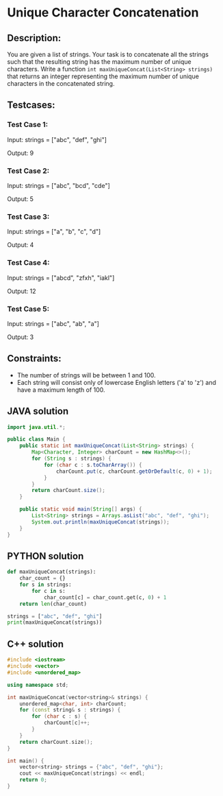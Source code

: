 
# Unique Character Concatenation
## Description:

You are given a list of strings. Your task is to concatenate all the strings such that the resulting string has the maximum number of unique characters.
Write a function `int maxUniqueConcat(List<String> strings)` that returns an integer representing the maximum number of unique characters 
in the concatenated string.

## Testcases:
### Test Case 1:

Input: strings = ["abc", "def", "ghi"]

Output: 9

### Test Case 2:

Input: strings = ["abc", "bcd", "cde"]

Output: 5

### Test Case 3:

Input: strings = ["a", "b", "c", "d"]

Output: 4

### Test Case 4:

Input: strings = ["abcd", "zfxh", "iakl"]

Output: 12

### Test Case 5:

Input: strings = ["abc", "ab", "a"]

Output: 3

## Constraints:

-   The number of strings will be between 1 and 100.
-   Each string will consist only of lowercase English letters ('a' to 'z') and have a maximum length of 100.

## JAVA solution

```java
import java.util.*;

public class Main {
    public static int maxUniqueConcat(List<String> strings) {
        Map<Character, Integer> charCount = new HashMap<>();
        for (String s : strings) {
            for (char c : s.toCharArray()) {
                charCount.put(c, charCount.getOrDefault(c, 0) + 1);
            }
        }
        return charCount.size();
    }

    public static void main(String[] args) {
        List<String> strings = Arrays.asList("abc", "def", "ghi");
        System.out.println(maxUniqueConcat(strings));
    }
}
```

## PYTHON solution

```python
def maxUniqueConcat(strings):
    char_count = {}
    for s in strings:
        for c in s:
            char_count[c] = char_count.get(c, 0) + 1
    return len(char_count)

strings = ["abc", "def", "ghi"]
print(maxUniqueConcat(strings))
```

## C++ solution

```cpp
#include <iostream>
#include <vector>
#include <unordered_map>

using namespace std;

int maxUniqueConcat(vector<string>& strings) {
    unordered_map<char, int> charCount;
    for (const string& s : strings) {
        for (char c : s) {
            charCount[c]++;
        }
    }
    return charCount.size();
}

int main() {
    vector<string> strings = {"abc", "def", "ghi"};
    cout << maxUniqueConcat(strings) << endl; 
    return 0;
}
```

